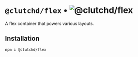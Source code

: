 # `@clutchd/flex` • ![@clutchd/flex](https://img.shields.io/bundlejs/size/@clutchd/flex)

A flex container that powers various layouts.

## Installation

```sh
npm i @clutchd/flex
```
